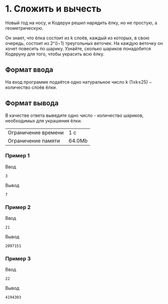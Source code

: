 # 1. Сложить и вычесть

Новый год на носу, и Кодерун решил нарядить ёлку, но не простую, а геометрическую.

Он знает, что ёлка состоит из k слоёв, каждый из которых, в свою очередь, состоит из 2^(i−1) треугольных веточек. На каждую веточку он хочет повесить по шарику. Узнайте, сколько шариков понадобится Кодеруну для того, чтобы украсить всю ёлку.

## Формат ввода

На вход программе подаётся одно натуральное число k (1≤k≤25) − количество слоёв ёлки.

## Формат вывода

В качестве ответа выведите одно число - количество шариков, необходимых для украшения ёлки.

<table>
 <tr>
    <td>Ограничение времени</td>
    <td>1 с</td>
 </tr>
 <tr>
    <td>Ограничение памяти</td>
    <td>64.0Mb</td>
 </tr>
</table>

### Пример 1

Ввод

    3
    

Вывод

    7   

### Пример 2

Ввод

    21
    

Вывод

    2097151
    
### Пример 3

Ввод

    22
    

Вывод

    4194303

